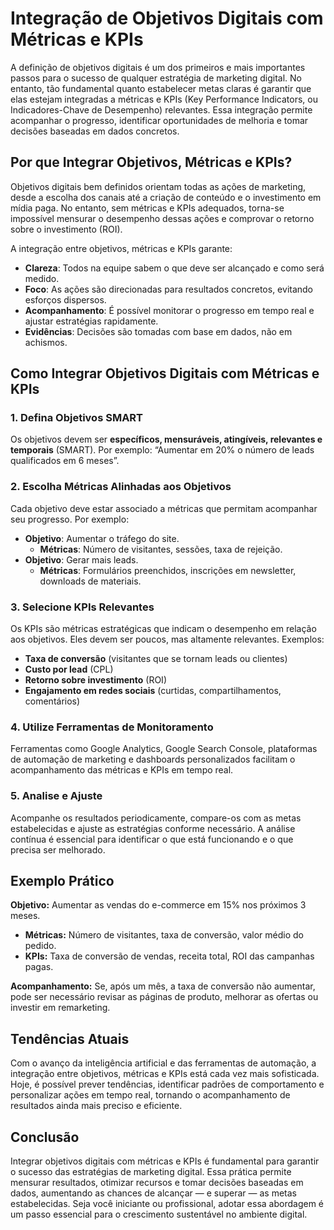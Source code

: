 # Integração de Objetivos Digitais com Métricas e KPIs

A definição de objetivos digitais é um dos primeiros e mais importantes passos para o sucesso de qualquer estratégia de marketing digital. No entanto, tão fundamental quanto estabelecer metas claras é garantir que elas estejam integradas a métricas e KPIs (Key Performance Indicators, ou Indicadores-Chave de Desempenho) relevantes. Essa integração permite acompanhar o progresso, identificar oportunidades de melhoria e tomar decisões baseadas em dados concretos.

## Por que Integrar Objetivos, Métricas e KPIs?

Objetivos digitais bem definidos orientam todas as ações de marketing, desde a escolha dos canais até a criação de conteúdo e o investimento em mídia paga. No entanto, sem métricas e KPIs adequados, torna-se impossível mensurar o desempenho dessas ações e comprovar o retorno sobre o investimento (ROI).

A integração entre objetivos, métricas e KPIs garante:

- **Clareza**: Todos na equipe sabem o que deve ser alcançado e como será medido.
- **Foco**: As ações são direcionadas para resultados concretos, evitando esforços dispersos.
- **Acompanhamento**: É possível monitorar o progresso em tempo real e ajustar estratégias rapidamente.
- **Evidências**: Decisões são tomadas com base em dados, não em achismos.

## Como Integrar Objetivos Digitais com Métricas e KPIs

### 1. Defina Objetivos SMART

Os objetivos devem ser **específicos, mensuráveis, atingíveis, relevantes e temporais** (SMART). Por exemplo: “Aumentar em 20% o número de leads qualificados em 6 meses”.

### 2. Escolha Métricas Alinhadas aos Objetivos

Cada objetivo deve estar associado a métricas que permitam acompanhar seu progresso. Por exemplo:

- **Objetivo**: Aumentar o tráfego do site.
  - **Métricas**: Número de visitantes, sessões, taxa de rejeição.
- **Objetivo**: Gerar mais leads.
  - **Métricas**: Formulários preenchidos, inscrições em newsletter, downloads de materiais.

### 3. Selecione KPIs Relevantes

Os KPIs são métricas estratégicas que indicam o desempenho em relação aos objetivos. Eles devem ser poucos, mas altamente relevantes. Exemplos:

- **Taxa de conversão** (visitantes que se tornam leads ou clientes)
- **Custo por lead** (CPL)
- **Retorno sobre investimento** (ROI)
- **Engajamento em redes sociais** (curtidas, compartilhamentos, comentários)

### 4. Utilize Ferramentas de Monitoramento

Ferramentas como Google Analytics, Google Search Console, plataformas de automação de marketing e dashboards personalizados facilitam o acompanhamento das métricas e KPIs em tempo real.

### 5. Analise e Ajuste

Acompanhe os resultados periodicamente, compare-os com as metas estabelecidas e ajuste as estratégias conforme necessário. A análise contínua é essencial para identificar o que está funcionando e o que precisa ser melhorado.

## Exemplo Prático

**Objetivo:** Aumentar as vendas do e-commerce em 15% nos próximos 3 meses.

- **Métricas:** Número de visitantes, taxa de conversão, valor médio do pedido.
- **KPIs:** Taxa de conversão de vendas, receita total, ROI das campanhas pagas.

**Acompanhamento:** Se, após um mês, a taxa de conversão não aumentar, pode ser necessário revisar as páginas de produto, melhorar as ofertas ou investir em remarketing.

## Tendências Atuais

Com o avanço da inteligência artificial e das ferramentas de automação, a integração entre objetivos, métricas e KPIs está cada vez mais sofisticada. Hoje, é possível prever tendências, identificar padrões de comportamento e personalizar ações em tempo real, tornando o acompanhamento de resultados ainda mais preciso e eficiente.

## Conclusão

Integrar objetivos digitais com métricas e KPIs é fundamental para garantir o sucesso das estratégias de marketing digital. Essa prática permite mensurar resultados, otimizar recursos e tomar decisões baseadas em dados, aumentando as chances de alcançar — e superar — as metas estabelecidas. Seja você iniciante ou profissional, adotar essa abordagem é um passo essencial para o crescimento sustentável no ambiente digital.